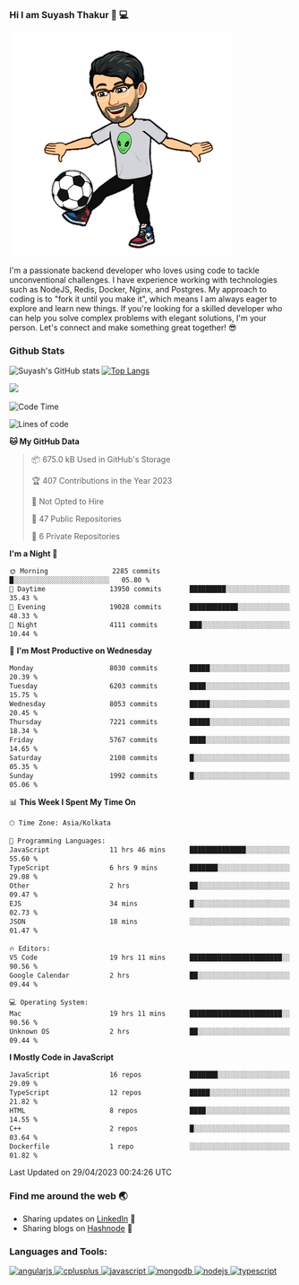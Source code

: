 ### Hi I am Suyash Thakur 👋 :computer:
![alt text](https://github.com/suyash-thakur/suyash-thakur/blob/main/b6cb4bdfda210a55fbf6c0d70b4a5a0af8891e10b39cdf69c4ac720f3c472fed.0.png)
<!--
**suyash-thakur/suyash-thakur** is a ✨ _special_ ✨ repository because its `README.md` (this file) appears on your GitHub profile.

Here are some ideas to get you started:

- 🔭 I’m currently working on ...
- 🌱 I’m currently learning ...
- 👯 I’m looking to collaborate on ...
- 🤔 I’m looking for help with ...
- 💬 Ask me about ...
- 📫 How to reach me: ...
- 😄 Pronouns: ...
- ⚡ Fun fact: ...
-->
I'm a passionate backend developer who loves using code to tackle unconventional challenges. I have experience working with technologies such as NodeJS, Redis, Docker, Nginx, and Postgres. My approach to coding is to "fork it until you make it", which means I am always eager to explore and learn new things. If you're looking for a skilled developer who can help you solve complex problems with elegant solutions, I'm your person. Let's connect and make something great together! 😎


### Github Stats
![Suyash's GitHub stats](https://github-readme-stats.vercel.app/api?username=suyash-thakur&show_icons=true&theme=radical)
[![Top Langs](https://github-readme-stats.vercel.app/api/top-langs/?username=suyash-thakur&hide=css,dockerfile&langs_count=8&layout=compact&theme=radical)](https://github.com/anuraghazra/github-readme-stats)

![](https://komarev.com/ghpvc/?username=suyash-thakur)

<!--START_SECTION:waka-->
![Code Time](http://img.shields.io/badge/Code%20Time-1%2C428%20hrs%2038%20mins-blue)

![Lines of code](https://img.shields.io/badge/From%20Hello%20World%20I%27ve%20Written-12.5%20million%20lines%20of%20code-blue)

**🐱 My GitHub Data** 

> 📦 675.0 kB Used in GitHub's Storage 
 > 
> 🏆 407 Contributions in the Year 2023
 > 
> 🚫 Not Opted to Hire
 > 
> 📜 47 Public Repositories 
 > 
> 🔑 6 Private Repositories 
 > 
**I'm a Night 🦉** 

```text
🌞 Morning                2285 commits        █░░░░░░░░░░░░░░░░░░░░░░░░   05.80 % 
🌆 Daytime                13950 commits       █████████░░░░░░░░░░░░░░░░   35.43 % 
🌃 Evening                19028 commits       ████████████░░░░░░░░░░░░░   48.33 % 
🌙 Night                  4111 commits        ███░░░░░░░░░░░░░░░░░░░░░░   10.44 % 
```
📅 **I'm Most Productive on Wednesday** 

```text
Monday                   8030 commits        █████░░░░░░░░░░░░░░░░░░░░   20.39 % 
Tuesday                  6203 commits        ████░░░░░░░░░░░░░░░░░░░░░   15.75 % 
Wednesday                8053 commits        █████░░░░░░░░░░░░░░░░░░░░   20.45 % 
Thursday                 7221 commits        █████░░░░░░░░░░░░░░░░░░░░   18.34 % 
Friday                   5767 commits        ████░░░░░░░░░░░░░░░░░░░░░   14.65 % 
Saturday                 2108 commits        █░░░░░░░░░░░░░░░░░░░░░░░░   05.35 % 
Sunday                   1992 commits        █░░░░░░░░░░░░░░░░░░░░░░░░   05.06 % 
```


📊 **This Week I Spent My Time On** 

```text
🕑︎ Time Zone: Asia/Kolkata

💬 Programming Languages: 
JavaScript               11 hrs 46 mins      ██████████████░░░░░░░░░░░   55.60 % 
TypeScript               6 hrs 9 mins        ███████░░░░░░░░░░░░░░░░░░   29.08 % 
Other                    2 hrs               ██░░░░░░░░░░░░░░░░░░░░░░░   09.47 % 
EJS                      34 mins             █░░░░░░░░░░░░░░░░░░░░░░░░   02.73 % 
JSON                     18 mins             ░░░░░░░░░░░░░░░░░░░░░░░░░   01.47 % 

🔥 Editors: 
VS Code                  19 hrs 11 mins      ███████████████████████░░   90.56 % 
Google Calendar          2 hrs               ██░░░░░░░░░░░░░░░░░░░░░░░   09.44 % 

💻 Operating System: 
Mac                      19 hrs 11 mins      ███████████████████████░░   90.56 % 
Unknown OS               2 hrs               ██░░░░░░░░░░░░░░░░░░░░░░░   09.44 % 
```

**I Mostly Code in JavaScript** 

```text
JavaScript               16 repos            ███████░░░░░░░░░░░░░░░░░░   29.09 % 
TypeScript               12 repos            █████░░░░░░░░░░░░░░░░░░░░   21.82 % 
HTML                     8 repos             ████░░░░░░░░░░░░░░░░░░░░░   14.55 % 
C++                      2 repos             █░░░░░░░░░░░░░░░░░░░░░░░░   03.64 % 
Dockerfile               1 repo              ░░░░░░░░░░░░░░░░░░░░░░░░░   01.82 % 
```




 Last Updated on 29/04/2023 00:24:26 UTC
<!--END_SECTION:waka-->

### Find me around the web :earth_asia:
  - Sharing updates on [LinkedIn](https://www.linkedin.com/in/suyash-thakur-06777016a/) :briefcase:
  - Sharing blogs on [Hashnode](https://suyashthakurblog.hashnode.dev/) 📝
  
  
<h3 align="left">Languages and Tools:</h3>
<p align="left"> <a href="https://angular.io" target="_blank"> <img src="https://simpleicons.org/icons/angular.svg" alt="angularjs" width="40" height="40"/> </a> <a href="https://www.w3schools.com/cpp/" target="_blank"> <img src="https://simpleicons.org/icons/cplusplus.svg" alt="cplusplus" width="40" height="40"/> </a><a href="https://developer.mozilla.org/en-US/docs/Web/JavaScript" target="_blank"> <img src="https://simpleicons.org/icons/javascript.svg" alt="javascript" width="40" height="40"/> </a> <a href="https://www.mongodb.com/" target="_blank"> <img src="https://simpleicons.org/icons/mongodb.svg" alt="mongodb" width="40" height="40"/> </a> <a href="https://nodejs.org" target="_blank"> <img src="https://simpleicons.org/icons/nodedotjs.svg" alt="nodejs" width="40" height="40"/> </a> <a href="https://postman.com" target="_blank"> <img src="https://simpleicons.org/icons/typescript.svg" alt="typescript" width="40" height="40"/> </a> </p>

